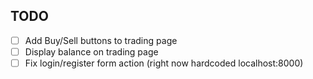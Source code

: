 ## TODO

- [ ] Add Buy/Sell buttons to trading page  
- [ ] Display balance on trading page  
- [ ] Fix login/register form action (right now hardcoded localhost:8000)
